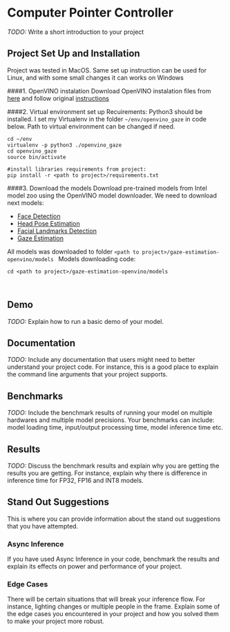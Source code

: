 # Computer Pointer Controller

*TODO:* Write a short introduction to your project

## Project Set Up and Installation
Project was tested in MacOS. Same set up instruction can be used for Linux, and with some small changes it can works on Windows

####1. OpenVINO instalation
Download OpenVINO instalation files from [here](https://docs.openvinotoolkit.org/latest/index.html) and follow original [instructions](https://docs.openvinotoolkit.org/latest/openvino_docs_install_guides_installing_openvino_macos.html)

####2. Virtual environment set up
Recuirements: Python3 should be installed. I set my Virtualenv in the folder ```~/env/openvino_gaze``` in code below. Path to virtual environment can be changed if need.

```
cd ~/env
virtualenv -p python3 ./openvino_gaze
cd openvino_gaze
source bin/activate

#install libraries requirements from project:
pip install -r <path to project>/requirements.txt
```
####3. Download the models
Download pre-trained models from Intel model zoo using the OpenVINO model downloader. We need to download next models:

* [Face Detection](https://docs.openvinotoolkit.org/latest/omz_models_intel_face_detection_adas_binary_0001_description_face_detection_adas_binary_0001.html)
* [Head Pose Estimation](https://docs.openvinotoolkit.org/latest/omz_models_intel_head_pose_estimation_adas_0001_description_head_pose_estimation_adas_0001.html)
* [Facial Landmarks Detection](https://docs.openvinotoolkit.org/latest/omz_models_intel_landmarks_regression_retail_0009_description_landmarks_regression_retail_0009.html)
* [Gaze Estimation](https://docs.openvinotoolkit.org/latest/omz_models_intel_gaze_estimation_adas_0002_description_gaze_estimation_adas_0002.html)

All models was downloaded to folder ```<path to project>/gaze-estimation-openvino/models ``` Models downloading code:

```
cd <path to project>/gaze-estimation-openvino/models



```

## Demo
*TODO:* Explain how to run a basic demo of your model.

## Documentation
*TODO:* Include any documentation that users might need to better understand your project code. For instance, this is a good place to explain the command line arguments that your project supports.

## Benchmarks
*TODO:* Include the benchmark results of running your model on multiple hardwares and multiple model precisions. Your benchmarks can include: model loading time, input/output processing time, model inference time etc.

## Results
*TODO:* Discuss the benchmark results and explain why you are getting the results you are getting. For instance, explain why there is difference in inference time for FP32, FP16 and INT8 models.

## Stand Out Suggestions
This is where you can provide information about the stand out suggestions that you have attempted.

### Async Inference
If you have used Async Inference in your code, benchmark the results and explain its effects on power and performance of your project.

### Edge Cases
There will be certain situations that will break your inference flow. For instance, lighting changes or multiple people in the frame. Explain some of the edge cases you encountered in your project and how you solved them to make your project more robust.
